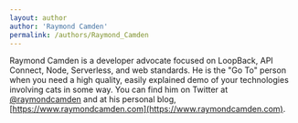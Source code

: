 ```yaml
---
layout: author
author: 'Raymond Camden'
permalink: /authors/Raymond_Camden
---
```


Raymond Camden is a developer advocate focused on LoopBack, API Connect, Node, Serverless, and web standards. He is the "Go To" person when you need a high quality, easily explained demo of your technologies involving cats in some way. You can find him on Twitter at [@raymondcamden](https://twitter.com/raymondcamden) and at his personal blog, [https://www.raymondcamden.com](https://www.raymondcamden.com).